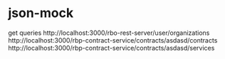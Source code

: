 # json-mock
 
get queries
http://localhost:3000/rbo-rest-server/user/organizations
http://localhost:3000/rbp-contract-service/contracts/asdasd/contracts
http://localhost:3000/rbp-contract-service/contracts/asdasd/services